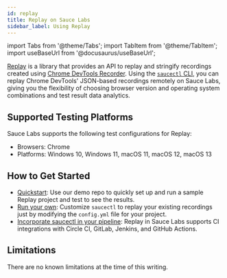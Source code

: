 ```yaml
---
id: replay
title: Replay on Sauce Labs
sidebar_label: Using Replay
---
```


import Tabs from '@theme/Tabs';
import TabItem from '@theme/TabItem';
import useBaseUrl from '@docusaurus/useBaseUrl';

[Replay](https://github.com/puppeteer/replay) is a library that provides an API to replay and stringify recordings created using [Chrome DevTools Recorder](https://developer.chrome.com/docs/devtools/recorder). Using the [`saucectl` CLI](/dev/cli/saucectl), you can replay Chrome DevTools' JSON-based recordings remotely on Sauce Labs, giving you the flexibility of choosing browser version and operating system combinations and test result data analytics.

## Supported Testing Platforms

Sauce Labs supports the following test configurations for Replay:

- Browsers: Chrome
- Platforms: Windows 10, Windows 11, macOS 11, macOS 12, macOS 13

## How to Get Started

- [Quickstart](/web-apps/automated-testing/replay/quickstart): Use our demo repo to quickly set up and run a sample Replay project and test to see the results.
- [Run your own](/web-apps/automated-testing/replay/yaml): Customize `saucectl` to replay your existing recordings just by modifying the `config.yml` file for your project.
- [Incorporate saucectl in your pipeline](/dev/cli/saucectl/usage/use-cases/#integrating-saucectl-in-your-ci-pipeline): Replay in Sauce Labs supports CI integrations with Circle CI, GitLab, Jenkins, and GitHub Actions.

## Limitations

There are no known limitations at the time of this writing.
